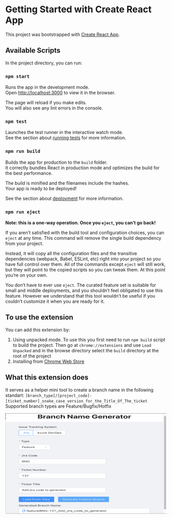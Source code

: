 # Getting Started with Create React App

This project was bootstrapped with [Create React App](https://github.com/facebook/create-react-app).

## Available Scripts

In the project directory, you can run:

### `npm start`

Runs the app in the development mode.\
Open [http://localhost:3000](http://localhost:3000) to view it in the browser.

The page will reload if you make edits.\
You will also see any lint errors in the console.

### `npm test`

Launches the test runner in the interactive watch mode.\
See the section about [running tests](https://facebook.github.io/create-react-app/docs/running-tests) for more
information.

### `npm run build`

Builds the app for production to the `build` folder.\
It correctly bundles React in production mode and optimizes the build for the best performance.

The build is minified and the filenames include the hashes.\
Your app is ready to be deployed!

See the section about [deployment](https://facebook.github.io/create-react-app/docs/deployment) for more information.

### `npm run eject`

**Note: this is a one-way operation. Once you `eject`, you can’t go back!**

If you aren’t satisfied with the build tool and configuration choices, you can `eject` at any time. This command will
remove the single build dependency from your project.

Instead, it will copy all the configuration files and the transitive dependencies (webpack, Babel, ESLint, etc) right
into your project so you have full control over them. All of the commands except `eject` will still work, but they will
point to the copied scripts so you can tweak them. At this point you’re on your own.

You don’t have to ever use `eject`. The curated feature set is suitable for small and middle deployments, and you
shouldn’t feel obligated to use this feature. However we understand that this tool wouldn’t be useful if you couldn’t
customize it when you are ready for it.

## To use the extension

You can add this extension by:
1. Using unpacked mode. To use this you first need to run `npm build` script to build the project. Then go at `chrome://extensions` and use `Load Unpacked` and in the browse directory select the `build` directory at the root of the project
2. Installing from [Chrome Web Store](https://chrome.google.com/webstore/detail/branch-name-generator/ponaigcolfgmjneppjpenfobcnkecmaohttps://chrome.google.com/webstore/detail/branch-name-generator/ponaigcolfgmjneppjpenfobcnkecmao)

## What this extension does

It serves as a helper mini tool to create a branch name in the following standart:
`[branch_type]/[project_code]-[ticket_number]_snake_case_version_for_the_Title_Of_The_ticket`
Supported branch types are Feature/Bugfix/Hotfix

![How it looks!](public/ScreenShot.png)
